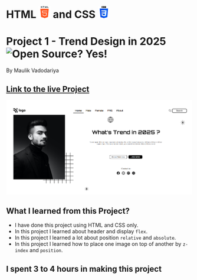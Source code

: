# HTML ![](./readme-images/html-5-img.png) and CSS ![](./readme-images/css-3-img.png)

# Project 1 - Trend Design in 2025 ![Open Source? Yes!](https://badgen.net/badge/Open%20Source%20%3F/Yes%21/blue?icon=github)

By Maulik Vadodariya

## [Link to the live Project](https://trendy-design-in-2025.netlify.app/) 

![Completed Website](./readme-images/ScreenShot-20221017204113.png)

## What I learned from this Project?

- I have done this project using HTML and CSS only.
- In this project I learned about header and display `flex`.
- In this project I learned a lot about position `relative` and `absolute`.
- In this project I learned how to place one image on top of another by `z-index` and `position`.

## I spent 3 to 4 hours in making this project

